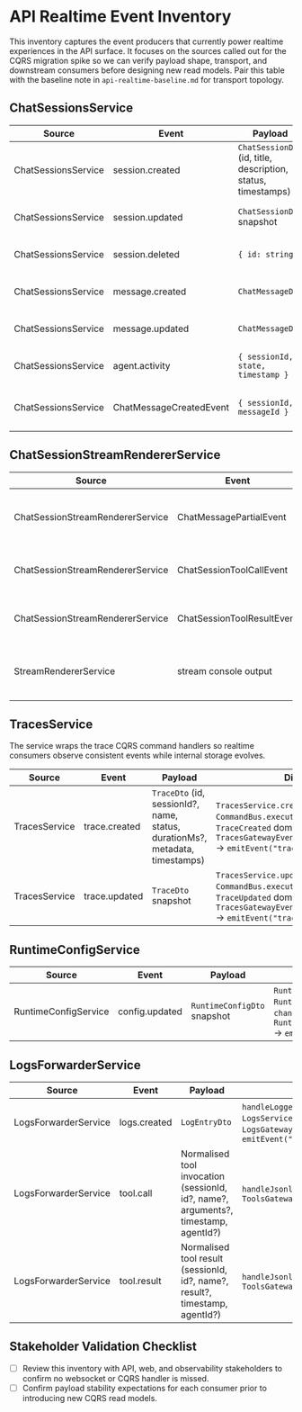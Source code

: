 # API Realtime Event Inventory

This inventory captures the event producers that currently power realtime experiences in the API surface. It focuses on the
sources called out for the CQRS migration spike so we can verify payload shape, transport, and downstream consumers before
designing new read models. Pair this table with the baseline note in `api-realtime-baseline.md` for transport topology.

## ChatSessionsService

| Source | Event | Payload | Dispatch Path | Consumers |
| --- | --- | --- | --- | --- |
| ChatSessionsService | session.created | `ChatSessionDto` (id, title, description, status, timestamps) | `notifySessionCreated` → `ChatSessionsGateway.onSessionCreated` → `emitEvent("session.created")` | WebSocket clients on `/chat-sessions`; ChatSessionsGateway |
| ChatSessionsService | session.updated | `ChatSessionDto` snapshot | `notifySessionUpdated` → `ChatSessionsGateway.onSessionUpdated` → `emitEvent("session.updated")` | WebSocket clients on `/chat-sessions`; ChatSessionsGateway |
| ChatSessionsService | session.deleted | `{ id: string }` | `notifySessionDeleted` → `ChatSessionsGateway.onSessionDeleted` → `emitEvent("session.deleted")` | WebSocket clients on `/chat-sessions`; ChatSessionsGateway |
| ChatSessionsService | message.created | `ChatMessageDto` | `notifyMessageCreated` → `ChatSessionsGateway.onMessageCreated` → `emitEvent("message.created")` | WebSocket clients on `/chat-sessions`; ChatSessionsGateway |
| ChatSessionsService | message.updated | `ChatMessageDto` | `notifyMessageUpdated` → `ChatSessionsGateway.onMessageUpdated` → `emitEvent("message.updated")` | WebSocket clients on `/chat-sessions`; ChatSessionsGateway |
| ChatSessionsService | agent.activity | `{ sessionId, state, timestamp }` | `notifyAgentActivity` → `ChatSessionsGateway.onAgentActivity` → `emitEvent("agent.activity")` | WebSocket clients on `/chat-sessions`; ChatSessionsGateway |
| ChatSessionsService | ChatMessageCreatedEvent | `{ sessionId, messageId }` | `eventBus.publish(new ChatMessageCreatedEvent)` | `ChatSessionsEngineListener` (CQRS handler); downstream engine orchestration |

## ChatSessionStreamRendererService

| Source | Event | Payload | Dispatch Path | Consumers |
| --- | --- | --- | --- | --- |
| ChatSessionStreamRendererService | ChatMessagePartialEvent | `ChatMessageDto` with incremental assistant content | `emitPartial` → `eventBus.publish` → `ChatSessionEventsService.handle` → `ChatMessagesGateway.emitPartial("message.partial")` | WebSocket clients on `/chat-messages`; ChatSessionEventsService; ChatMessagesGateway |
| ChatSessionStreamRendererService | ChatSessionToolCallEvent | `{ sessionId, id?, name?, arguments?, timestamp, agentId? }` | `emitToolCallEvent` → `eventBus.publish` → `ChatSessionEventsService.emitToolCall` → `ToolsGateway.emitToolCall("tool.call")` | WebSocket clients on `/tools`; ChatSessionEventsService; ToolsGateway |
| ChatSessionStreamRendererService | ChatSessionToolResultEvent | `{ sessionId, id?, name?, result?, timestamp, agentId? }` | `emitToolResultEvent` → `eventBus.publish` → `ChatSessionEventsService.emitToolResult` → `ToolsGateway.emitToolResult("tool.result")` | WebSocket clients on `/tools`; ChatSessionEventsService; ToolsGateway |
| StreamRendererService | stream console output | Raw `StreamEvent` payload rendered to stdout/stderr | `StreamRendererService.render` writes formatted output directly | CLI users; process stdout/stderr |

## TracesService

The service wraps the trace CQRS command handlers so realtime consumers observe
consistent events while internal storage evolves.

| Source | Event | Payload | Dispatch Path | Consumers |
| --- | --- | --- | --- | --- |
| TracesService | trace.created | `TraceDto` (id, sessionId?, name, status, durationMs?, metadata, timestamps) | `TracesService.create` → `CommandBus.execute(CreateTraceCommand)` → `TraceCreated` domain event → `TracesGatewayEventsHandler.emitTraceCreated` → `emitEvent("trace.created")` | WebSocket clients on `/traces`; TracesGateway |
| TracesService | trace.updated | `TraceDto` snapshot | `TracesService.update` → `CommandBus.execute(UpdateTraceCommand)` → `TraceUpdated` domain event → `TracesGatewayEventsHandler.emitTraceUpdated` → `emitEvent("trace.updated")` | WebSocket clients on `/traces`; TracesGateway |

## RuntimeConfigService

| Source | Event | Payload | Dispatch Path | Consumers |
| --- | --- | --- | --- | --- |
| RuntimeConfigService | config.updated | `RuntimeConfigDto` snapshot | `RuntimeConfigService.update` → `RuntimeConfigStore.setSnapshot` → `changes$` emission → `RuntimeConfigGateway.onConfigChanged` → `emitEvent("config.updated")` | WebSocket clients on `/config`; RuntimeConfigGateway |

## LogsForwarderService

| Source | Event | Payload | Dispatch Path | Consumers |
| --- | --- | --- | --- | --- |
| LogsForwarderService | logs.created | `LogEntryDto` | `handleLoggerEvent`/`handleJsonlEvent` → `LogsService.append` → `LogsGateway.onLogCreated` → buffered `emitEvent("logs.created")` | WebSocket clients on `/logs`; LogsGateway |
| LogsForwarderService | tool.call | Normalised tool invocation (sessionId, id?, name?, arguments?, timestamp, agentId?) | `handleJsonlEvent` with phase `tool_call` → `ToolsGateway.emitToolCall("tool.call")` | WebSocket clients on `/tools`; ToolsGateway |
| LogsForwarderService | tool.result | Normalised tool result (sessionId, id?, name?, result?, timestamp, agentId?) | `handleJsonlEvent` with phase `tool_result` → `ToolsGateway.emitToolResult("tool.result")` | WebSocket clients on `/tools`; ToolsGateway |

## Stakeholder Validation Checklist

- [ ] Review this inventory with API, web, and observability stakeholders to confirm no websocket or CQRS handler is missed.
- [ ] Confirm payload stability expectations for each consumer prior to introducing new CQRS read models.
